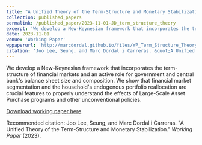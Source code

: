 ```yaml
---
title: "A Unified Theory of the Term-Structure and Monetary Stabilization"
collection: published_papers
permalink: /published_paper/2023-11-01-JD_term_structure_theory
excerpt: 'We develop a New-Keynesian framework that incorporates the term-structure of financial markets and an active role for government and central bank&apos;s balance sheet size and composition. We show that financial market segmentation and the household&apos;s endogenous portfolio reallocation are crucial features to properly understand the effects of Large-Scale Asset Purchase programs and other unconventional policies.'
date: 2023-11-01
venue: 'Working Paper'
wppaperurl: 'http://marcdordal.github.io/files/WP_Term_Structure_Theory.pdf'
citation: 'Joo Lee, Seung, and Marc Dordal i Carreras. &quot;A Unified Theory of the Term-Structure and Monetary Stabilization.&quot;  <i>Working Paper</i> (2023).'
---
```

We develop a New-Keynesian framework that incorporates the term-structure of financial markets and an active role for government and central bank&apos;s balance sheet size and composition. We show that financial market segmentation and the household&apos;s endogenous portfolio reallocation are crucial features to properly understand the effects of Large-Scale Asset Purchase programs and other unconventional policies.

[Download working paper here](http://marcdordal.github.io/files/WP_Term_Structure_Theory.pdf)

Recommended citation: Joo Lee, Seung, and Marc Dordal i Carreras. "A Unified Theory of the Term-Structure and Monetary Stabilization."  <i>Working Paper</i> (2023).